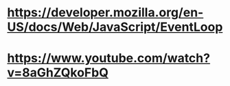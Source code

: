 # https://developer.mozilla.org/en-US/docs/Web/JavaScript/EventLoop
# https://www.youtube.com/watch?v=8aGhZQkoFbQ